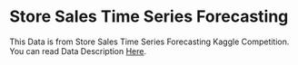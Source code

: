 # Store Sales Time Series Forecasting
This Data is from Store Sales Time Series Forecasting Kaggle Competition. You can read Data Description [Here](https://www.kaggle.com/c/store-sales-time-series-forecasting).
